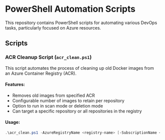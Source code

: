 # PowerShell Automation Scripts

This repository contains PowerShell scripts for automating various DevOps tasks, particularly focused on Azure resources.

## Scripts

### ACR Cleanup Script (`acr_clean.ps1`)

This script automates the process of cleaning up old Docker images from an Azure Container Registry (ACR).

#### Features:
- Removes old images from specified ACR
- Configurable number of images to retain per repository
- Option to run in scan mode or deletion mode
- Can target a specific repository or all repositories in the registry

#### Usage:
```powershell
.\acr_clean.ps1 -AzureRegistryName <registry-name> [-SubscriptionName <subscription-name>] [-ImagestoKeep <number>] [-EnableDelete <yes/no>] [-Repository <repository-name>]